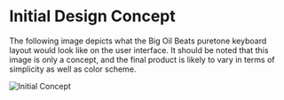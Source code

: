 # Initial Design Concept
The following image depicts what the Big Oil Beats puretone keyboard layout would look like on the user interface.  It should be noted that this image is only a concept, and the final product is likely to vary in terms
of simplicity as well as color scheme.

![Initial Concept](https://media.discordapp.net/attachments/1231990976323653723/1232416790693412944/Keyboard_Layout_Example.png?ex=66296114&is=66280f94&hm=43411ada0b597991b8546dea68265eefb226567d065f0ac025db34844fb3e1af&=&format=webp&quality=lossless&width=720&height=488)
